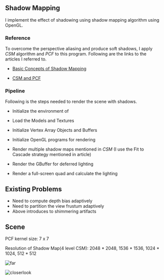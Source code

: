 ## Shadow Mapping

I implement the effect of shadowing using shadow mapping algorithm using OpenGL.

### Reference
To overcome the perspective aliasing and produce soft shadows, I apply *CSM* algorithm and *PCF* to this program. Following are the links to the articles I referred to.

- [Basic Concepts of Shadow Mapping](https://learnopengl.com/Advanced-Lighting/Shadows/Shadow-Mapping)

- [CSM and PCF](https://docs.microsoft.com/en-us/windows/desktop/dxtecharts/cascaded-shadow-maps)

### Pipeline

Following is the steps needed to render the scene with shadows.

- Initialize the environment of 

- Load the Models and Textures
- Initialize Vertex Array Objects and Buffers
- Initialize OpenGL programs for rendering

- Render multiple shadow maps mentioned in *CSM* (I use the Fit to Cascade strategy mentioned in article)
- Render the GBuffer for deferred lighting
- Render a full-screen quad and calculate the lighting

## Existing Problems

- Need to compute depth bias adaptively
- Need to partition the view frustum adaptively
- Above introduces to shimmering artifacts

## Scene
PCF kernel size: 7 x 7

Resolution of Shadow Map(4 level CSM): 2048 * 2048, 1536 * 1536, 1024 * 1024, 512 * 512



![far](https://github.com/UI233/OpenGLplayground/tree/master/shadowmap/img/far.png)



![closerlook](https://github.com/UI233/OpenGLplayground/tree/master/shadowmap/img/closerlook.png)






